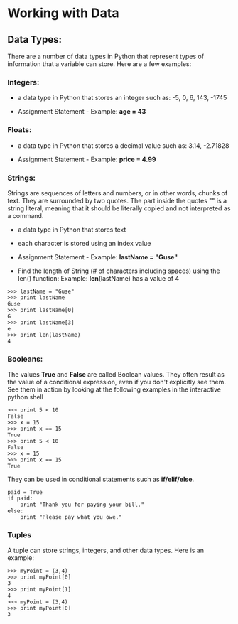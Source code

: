 # Working with Data

## Data Types:

There are a number of data types in Python that represent types of information that a variable can store. Here are a few examples:

### Integers:

* a data type in Python that stores an integer such as: -5, 0, 6, 143, -1745

* Assignment Statement - Example: **age = 43**

### 

### Floats:

* a data type in Python that stores a decimal value such as: 3.14, -2.71828

* Assignment Statement - Example: **price = 4.99**

### Strings:

Strings are sequences of letters and numbers, or in other words, chunks of text. They are surrounded by two quotes. The part inside the quotes "" is a string literal, meaning that it should be literally copied and not interpreted as a command.

* a data type in Python that stores text

* each character is stored using an index value

* Assignment Statement - Example: **lastName = "Guse"**

* Find the length of String \(\# of characters including spaces\) using the len\(\) function:  Example: **len**\(lastName\) has a value of 4

```
>>> lastName = "Guse"
>>> print lastName
Guse
>>> print lastName[0]
G
>>> print lastName[3]
e
>>> print len(lastName)
4
```

### Booleans:

The values **True** and **False** are called Boolean values. They often result as the value of a conditional expression, even if you don't explicitly see them. See them in action by looking at the following examples in the interactive python shell

```
>>> print 5 < 10
False
>>> x = 15
>>> print x == 15
True
>>> print 5 < 10
False
>>> x = 15
>>> print x == 15
True
```

They can be used in conditional statements such as **if/elif/else**.

```
paid = True
if paid:
    print "Thank you for paying your bill."
else:
    print "Please pay what you owe."
```

### 

### Tuples

A tuple can store strings, integers, and other data types. Here is an example:

```
>>> myPoint = (3,4)
>>> print myPoint[0]
3
>>> print myPoint[1]
4
>>> myPoint = (3,4)
>>> print myPoint[0]
3
```



